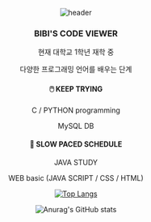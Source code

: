 <div align="center">
  
![header](https://capsule-render.vercel.app/api?type=rounded&reversal=false&color=gradient&customColorList=15&height=120&section=footer&text=BIBI'S_CODE_VIEWER&animation=twinkling&&fontSize=40)




###  **BIBI'S CODE VIEWER**
현재 대학교 1학년 재학 중

다양한 프로그래밍 언어를 배우는 단계




#### 🖱️ **KEEP TRYING**
C / PYTHON programming
	
MySQL DB 




#### 📖 **SLOW PACED SCHEDULE**
JAVA STUDY 
	
WEB basic (JAVA SCRIPT / CSS / HTML) 

	
	

[![Top Langs](https://github-readme-stats.vercel.app/api/top-langs/?username=Jangyubi&layout=compact)](https://github.com/Jangyubi/github-readme-stats)
	
![Anurag's GitHub stats](https://github-readme-stats.vercel.app/api?username=Jangyubi&show_icons=true&theme=buefy)
  
 </div>

